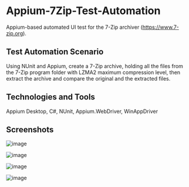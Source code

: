 # Appium-7Zip-Test-Automation
Appium-based automated UI test for the 7-Zip archiver (https://www.7-zip.org).

## Test Automation Scenario

Using NUnit and Appium, create a 7-Zip archive, holding all the files from the 7-Zip program folder with LZMA2 maximum compression level, then extract the archive and compare the original and the extracted files.

## Technologies and Tools
Appium Desktop, C#, NUnit, Appium.WebDriver, WinAppDriver

## Screenshots

![image](https://user-images.githubusercontent.com/1689586/106571160-7e39e300-653f-11eb-9c8e-e1f060ed971e.png)

![image](https://user-images.githubusercontent.com/1689586/106571193-872ab480-653f-11eb-91e7-1d03ba74c089.png)

![image](https://user-images.githubusercontent.com/1689586/106571224-8f82ef80-653f-11eb-8f62-297768db6f4d.png)

![image](https://user-images.githubusercontent.com/1689586/106571245-9578d080-653f-11eb-86eb-b6729db54c39.png)

